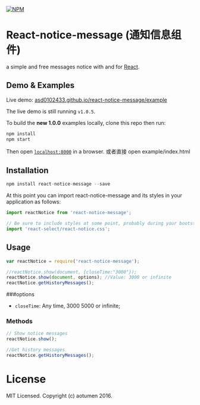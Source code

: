 [![NPM](https://badge.fury.io/js/react-select.png)](https://www.npmjs.com/package/react-select)


React-notice-message (通知信息组件)
============

a simple and free messages notice with and for [React](http://facebook.github.io/react/index.html).

## Demo & Examples

Live demo: [asd0102433.github.io/react-notice-message/example](https://asd0102433.github.io/react-notice-message/example/)

The live demo is still running `v1.0.5`.

To build the **new 1.0.0** examples locally, clone this repo then run:

```javascript
npm install
npm start

```

Then open [`localhost:8000`](http://localhost:8000) in a browser.
或者直接 open example/index.html

## Installation

```javascript
npm install react-notice-message --save
```

At this point you can import react-notice-message and its styles in your application as follows:

```js
import reactNotice from 'react-notice-message';

// Be sure to include styles at some point, probably during your bootstrapping(you can modify css in the react-notice.css or Write one other css style)
import 'react-select/react-notice.css';
```



## Usage

```javascript
var reactNotice = require('react-notice-message');

//reactNotice.show(document, {closeTime:"3000"});
reactNotice.show(document, options); //Value: 3000 or infinite
reactNotice.getHistoryMessages();
```

###options

* `closeTime`: Any time, 3000 5000 or infinite;


### Methods


```javascript
// Show notice messages
reactNotice.show();

//Get history messages
reactNotice.getHistoryMessages();
```



# License

MIT Licensed. Copyright (c) aotumen 2016.
